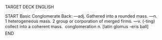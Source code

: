 TARGET DECK
ENGLISH

START
Basic
Conglomerate
Back: —adj. Gathered into a rounded mass. —n. 1 heterogeneous mass. 2 group or corporation of merged firms. —v. (-ting) collect into a coherent mass.  conglomeration n. [latin glomus -eris ball]
END
